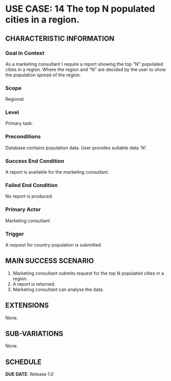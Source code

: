 # USE CASE: 14 The top N populated cities in a region.

## CHARACTERISTIC INFORMATION

### Goal in Context

As a marketing consultant I require a report showing the top "N" populated cities in a region. Where the region and "N" are decided by the user to show the population spread of the region.

### Scope

Regional.

### Level

Primary task.

### Preconditions

Database contains population data.
User provides suitable data 'N'.

### Success End Condition

A report is available for the marketing consultant.

### Failed End Condition

No report is produced.

### Primary Actor

Marketing consultant

### Trigger

A request for country population is submitted.

## MAIN SUCCESS SCENARIO

1. Marketing consultant submits request for the top N populated cities in a region.
2. A report is returned.
3. Marketing consultant can analyse the data.

## EXTENSIONS

None.

## SUB-VARIATIONS

None.

## SCHEDULE

**DUE DATE**: Release 1.0